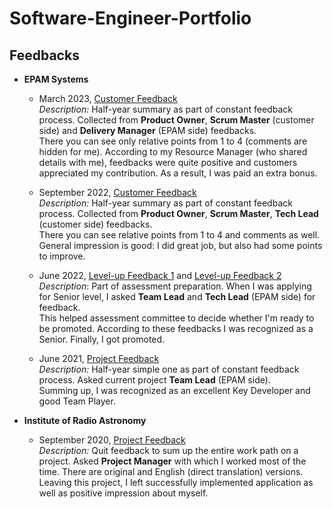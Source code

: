 # Software-Engineer-Portfolio

## Feedbacks

- **EPAM Systems**
  - March 2023, [Customer Feedback](feedbacks/2023-March-EPAM-Summary-Feedback-from-Customers.PNG)
    <br>*Description:* Half-year summary as part of constant feedback process. 
    Collected from **Product Owner**, **Scrum Master** (customer side) and **Delivery Manager** (EPAM side) feedbacks.
    <br>There you can see only relative points from 1 to 4 (comments are hidden for me).
    According to my Resource Manager (who shared details with me), 
    feedbacks were quite positive and customers appreciated my contribution. 
    As a result, I was paid an extra bonus.
  
  - September 2022, [Customer Feedback](feedbacks/2022-September-EPAM-Summary-Feedback-from-Customers.PNG)
    <br>*Description:* Half-year summary as part of constant feedback process.
    Collected from **Product Owner**, **Scrum Master**, **Tech Lead** (customer side) feedbacks.
    <br>There you can see relative points from 1 to 4 and comments as well.
    General impression is good: I did great job, but also had some points to improve.
  
  - June 2022, [Level-up Feedback 1](feedbacks/2022-EPAM-LevelUp-Feedback-from-TeamLead.PNG) 
    and [Level-up Feedback 2](feedbacks/2022-EPAM-LevelUp-Feedback-from-TechLead.PNG)
    <br>*Description*: Part of assessment preparation. When I was applying for Senior level, 
    I asked **Team Lead** and **Tech Lead** (EPAM side) for feedback.
    <br>This helped assessment committee to decide whether I'm ready to be promoted.
    According to these feedbacks I was recognized as a Senior. 
    Finally, I got promoted.

  - June 2021, [Project Feedback](feedbacks/2021-June-Simple-Project-Feedback-from-TeamLead.PNG)
    <br>*Description:* Half-year simple one as part of constant feedback process.
    Asked current project **Team Lead** (EPAM side).
    <br>Summing up, I was recognized as an excellent Key Developer and good Team Player.

- **Institute of Radio Astronomy**

  - September 2020, [Project Feedback](feedbacks/2020-September-RINANU-Quit-Project-Feedback-from-ProjectManager.PNG)
    <br>*Description:* Quit feedback to sum up the entire work path on a project. 
    Asked **Project Manager** with which I worked most of the time.
    There are original and English (direct translation) versions.
    <br>Leaving this project, I left successfully implemented application as well as positive impression about myself. 